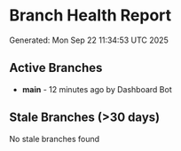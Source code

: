 # Branch Health Report
Generated: Mon Sep 22 11:34:53 UTC 2025

## Active Branches
- **main** - 12 minutes ago by Dashboard Bot

## Stale Branches (>30 days)
No stale branches found
